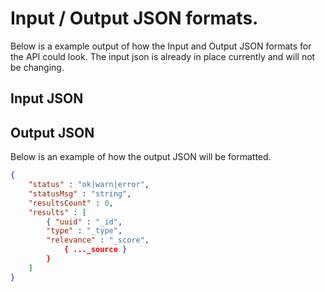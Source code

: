 # Input / Output JSON formats. 

Below is a example output of how the Input and Output JSON formats for the API could look. 
The input json is already in place currently and will not be changing.

## Input JSON

## Output JSON
Below is an example of how the output JSON will be formatted. 

```json
{
    "status" : "ok|warn|error",
    "statusMsg" : "string",
    "resultsCount" : 0,
    "results" : [
        { "uuid" : "_id",
        "type" : "_type",
        "relevance" : "_score",
            { ..._source } 
        }
    ]
}

```